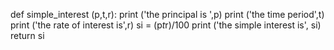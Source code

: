 def simple_interest (p,t,r):
print ('the principal is ',p)
print ('the time period',t)
print ('the rate of interest is',r)
si = (p*t*r)/100
print ('the simple interest is', si)
return si 

